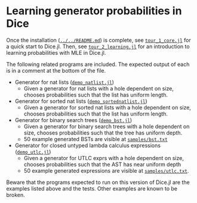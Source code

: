 # Learning generator probabilities in Dice

Once the installation ([`../../README.md`](../../README.md)) is complete, see [`tour_1_core.jl`](tour_1_core.jl) for a quick start to Dice.jl. Then, see [`tour_2_learning.jl`](tour_2_learning.jl) for an introduction to learning probabilities with MLE in Dice.jl.

The following related programs are included. The expected output of each is in a comment at the bottom of the file.
- Generator for nat lists ([`demo_natlist.jl`](demo_natlist.jl))
  - Given a generator for nat lists with a hole dependent on size, chooses probabilities such that the list has uniform length.
- Generator for sorted nat lists ([`demo_sortednatlist.jl`](demo_sortednatlist.jl))
  - Given a generator for sorted nat lists with a hole dependent on size, chooses probabilities such that the list has uniform length.
- Generator for binary search trees ([`demo_bst.jl`](demo_bst.jl))
  - Given a generator for binary search trees with a hole dependent on size, chooses probabilities such that the tree has uniform depth.
  - 50 example generated BSTs are visible at [`samples/bst.txt`](samples/bst.txt)
- Generator for closed untyped lambda calculus expressions ([`demo_utlc.jl`](demo_utlc.jl))
  - Given a generator for UTLC exprs with a hole dependent on size, chooses probabilities such that the AST has near uniform depth
  - 50 example generated expressions are visible at [`samples/utlc.txt`](samples/utlc.txt).

Beware that the programs expected to run on this version of Dice.jl are the examples listed above and the tests. Other examples are known to be broken.
